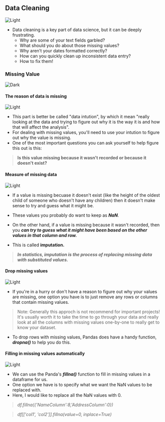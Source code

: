 ## Data Cleaning
![Light](https://user-images.githubusercontent.com/12748752/126914730-b5b13ba9-4d20-4ebf-b0ed-231af4c8b984.png)
* Data cleaning is a key part of data science, but it can be deeply frustrating.
   *  Why are some of your text fields garbled? 
   *  What should you do about those missing values? 
   *  Why aren’t your dates formatted correctly? 
   *  How can you quickly clean up inconsistent data entry? 
   *  How to fix them!
### Missing Value
![Dark](https://user-images.githubusercontent.com/12748752/126914729-75e0fed5-fdaa-4216-81c8-719340e80694.png)

#### The reason of data is missing
![Light](https://user-images.githubusercontent.com/12748752/126914730-b5b13ba9-4d20-4ebf-b0ed-231af4c8b984.png)

* This part is better be called "data intution", by which it mean "really looking at the  data and trying to figure out why it is the way it is and how that will affect the analysis". 
* For dealing with missing values, you'll need to use your intution to figure out why the value is missing. 
* One of the most important questions you can ask yourself to help figure this out is this:
> **Is this value missing because it wasn't recorded or because it doesn't exist?**

#### Measure of missing data
![Light](https://user-images.githubusercontent.com/12748752/126914730-b5b13ba9-4d20-4ebf-b0ed-231af4c8b984.png)

* If a value is missing becuase it doesn't exist (like the height of the oldest child of someone who doesn't have any children) then it doesn't make sense to try and guess what it might be. 
* These values you probably do want to keep as _**NaN**_.

* On the other hand, if a value is missing because it wasn't recorded, then you _**can try to guess what it might have been based on the other values in that column and row.**_ 
* This is called **imputation.** 
> _**In statistics, imputation is the process of replacing missing data with substituted values.**_


#### Drop missing values
![Light](https://user-images.githubusercontent.com/12748752/126914730-b5b13ba9-4d20-4ebf-b0ed-231af4c8b984.png)

* If you're in a hurry or don't have a reason to figure out why your values are missing, one option you have is to just remove any rows or columns that contain missing values. 

> Note: Generally this approch is not recommend for important projects! It's usually worth it to take the time to go through your data and really look at all the columns with missing values one-by-one to really get to know your dataset.    

* To drop rows with missing values, Pandas does have a handy function, _**dropna()**_ to help you do this. 

#### Filling in missing values automatically
![Light](https://user-images.githubusercontent.com/12748752/126914730-b5b13ba9-4d20-4ebf-b0ed-231af4c8b984.png)
* We can use the Panda's _**fillna()**_ function to fill in missing values in a dataframe for us.
* One option we have is to specify what we want the NaN values to be replaced with. 
* Here, I would like to replace all the NaN values with 0.

> _df.fillna({'NameColumn':8,'AddressColumn':0})_ 

> _df[['col1', 'col2']].fillna(value=0, inplace=True)_


